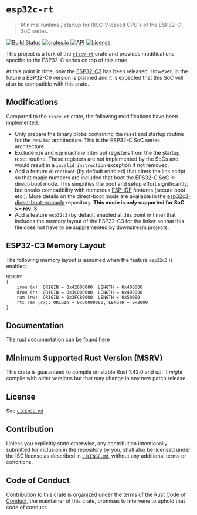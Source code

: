 # `esp32c-rt`

> Minimal runtime / startup for RISC-V-based CPU's of the ESP32-C SoC series.

[![Build Status](https://github.com/ducktec/esp32c-rt/actions/workflows/ci.yaml/badge.svg)](https://github.com/ducktec/esp32c-rt/actions/workflows/ci.yaml)
[![crates.io](https://img.shields.io/crates/v/esp32c-rt.svg)](https://crates.io/crates/esp32c-rt)
[![API](https://docs.rs/esp32c-rt/badge.svg)](https://docs.rs/esp32c-rt)
[![License](https://img.shields.io/crates/l/esp32c-rt.svg)](https://github.com/ducktec/esp32c-rt/blob/trunk/LICENSE.md)

This project is a fork of the [`riscv-rt`] crate and provides modifications specific
to the ESP32-C series on top of this crate.

At this point in time, only the [ESP32-C3] has been released. However,
in the future a ESP32-C6 version is planned and it is expected that this
SoC will also be compatible with this crate.

## Modifications

Compared to the `riscv-rt` crate, the following modifications have been implemented:
- Only prepare the binary blobs containing the reset and startup routine for the 
  `rv32imc` architecture. This is the ESP32-C SoC series architecture.
- Exclude `mie` and `mip` machine interrupt registers from the the startup reset
  routine. These registers are not implemented by the SoCs and would result in
  a `invalid instruction` exception if not removed.
- Add a feature `directboot` (by default enabled) that alters the link script so that
  magic numbers are included that boot the EPS32-C SoC in direct-boot mode. This
  simplifies the boot and setup effort significantly, but breaks compatibility with
  numerous [ESP-IDF] features (secure boot etc.). More details on the direct-boot mode
  are available in the [esp32c3-direct-boot-example] repository.
  **This mode is only supported for SoC >= rev. 3**
- Add a feature `esp32c3` (by default enabled at this point in time) that includes
  the memory layout of the ESP32-C3 for the linker so that this file does not have
  to be supplemented by downstream projects.


## ESP32-C3 Memory Layout

The following memory layout is assumed when the feature `esp32c3` is enabled:
```
MEMORY
{
    irom (x): ORIGIN = 0x42000000, LENGTH = 0x400000
    drom (r): ORIGIN = 0x3C000000, LENGTH = 0x400000
    ram (rw): ORIGIN = 0x3FC80000, LENGTH = 0x50000
    rtc_ram (rx): ORIGIN = 0x50000000, LENGTH = 0x2000
}
```

## Documentation

The rust documentation can be found [here](https://docs.rs/crate/esp32c-rt)

## Minimum Supported Rust Version (MSRV)

This crate is guaranteed to compile on stable Rust 1.42.0 and up. It *might*
compile with older versions but that may change in any new patch release.

## License

See [`LICENSE.md`](LICENSE.md)

## Contribution

Unless you explicitly state otherwise, any contribution intentionally submitted for inclusion
in the repository by you, shall also be licensed under the ISC license as described in
[`LICENSE.md`](LICENSE.md), without any additional terms or conditions.

## Code of Conduct

Contribution to this crate is organized under the terms of the [Rust Code of
Conduct][CoC], the maintainer of this crate, promises to intervene to uphold
that code of conduct.

[CoC]: CODE_OF_CONDUCT.md
[team]: https://github.com/rust-embedded/wg#the-risc-v-team
[`riscv-rt`]: https://github.com/rust-embedded/riscv-rt
[ESP32-C3]: https://www.espressif.com/en/products/socs/esp32-c3
[ESP-IDF]: https://github.com/espressif/esp-idf
[esp32c3-direct-boot-example]: https://github.com/espressif/esp32c3-direct-boot-example